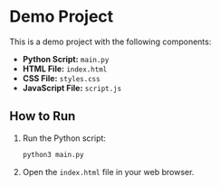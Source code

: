 # Demo Project

This is a demo project with the following components:
- **Python Script:** `main.py`
- **HTML File:** `index.html`
- **CSS File:** `styles.css`
- **JavaScript File:** `script.js`

## How to Run
1. Run the Python script:
    ```bash
    python3 main.py
    ```

2. Open the `index.html` file in your web browser.

